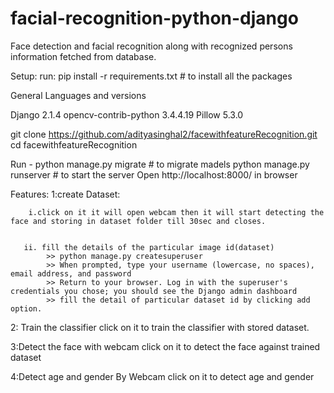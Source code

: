# facial-recognition-python-django
Face detection and facial recognition along with recognized persons information fetched from database.


Setup:
run:
pip install -r requirements.txt # to install all the packages



General Languages and versions

Django                2.1.4
opencv-contrib-python 3.4.4.19
Pillow                5.3.0

git clone https://github.com/adityasinghal2/facewithfeatureRecognition.git
cd facewithfeatureRecognition

Run -
    python manage.py migrate # to migrate madels
    python manage.py runserver # to start the server
Open http://localhost:8000/ in browser
    
Features:
1:create Dataset:
        
        
        
        i.click on it it will open webcam then it will start detecting the face and storing in dataset folder till 30sec and closes.
       
       
       ii. fill the details of the particular image id(dataset)
            >> python manage.py createsuperuser
            >> When prompted, type your username (lowercase, no spaces), email address, and password
            >> Return to your browser. Log in with the superuser's credentials you chose; you should see the Django admin dashboard
            >> fill the detail of particular dataset id by clicking add option.


2: Train the classifier
        click on it to train the classifier with stored dataset.



3:Detect the face with webcam
        click on it to detect the face against trained dataset
 
 
 
 
 
 4:Detect age and gender By Webcam
        click on it to detect age and gender
 
 


    

